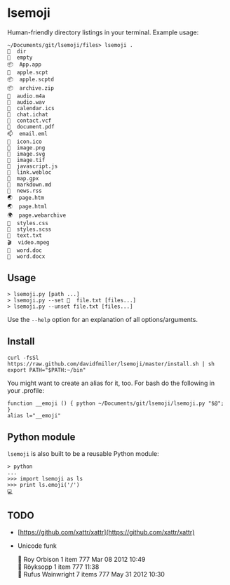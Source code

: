 # lsemoji

Human-friendly directory listings in your terminal. Example usage:

    ~/Documents/git/lsemoji/files> lsemoji .
    📂  dir  
    📁  empty  
    📦  App.app
    🍎  apple.scpt
    📦  apple.scptd
    📦  archive.zip
    🎵  audio.m4a
    🎵  audio.wav
    📅  calendar.ics
    💬  chat.ichat
    👤  contact.vcf
    📄  document.pdf
    📫  email.eml
    🎑  icon.ico
    🎑  image.png
    🎑  image.svg
    🎑  image.tif
    📃  javascript.js
    🔗  link.webloc
    📍  map.gpx
    📝  markdown.md
    📰  news.rss
    🌏  page.htm
    🌏  page.html
    🌍  page.webarchive
    🎨  styles.css
    🎨  styles.scss
    📄  text.txt
    🎬  video.mpeg
    📝  word.doc
    📝  word.docx

## Usage

    > lsemoji.py [path ...]
    > lsemoji.py --set 📃  file.txt [files...]
    > lsemoji.py --unset file.txt [files...]

Use the `--help` option for an explanation of all options/arguments.

## Install
    curl -fsSl https://raw.github.com/davidfmiller/lsemoji/master/install.sh | sh
    export PATH="$PATH:~/bin"

You might want to create an alias for it, too. For bash do the following in your .profile:

    function __emoji () { python ~/Documents/git/lsemoji/lsemoji.py "$@"; } 
    alias l="__emoji"

## Python module

`lsemoji` is also built to be a reusable Python module: 

    > python 
    ...
    >>> import lsemoji as ls
    >>> print ls.emoji('/')
    💻 

## TODO

* [https://github.com/xattr/xattr](https://github.com/xattr/xattr)
*  Unicode funk


    📂  Roy Orbison                                       1 item   777  Mar 08 2012 10:49            
    📂  Röyksopp                                        1 item   777              11:38            
    📂  Rufus Wainwright                                  7 items  777  May 31 2012 10:30   
